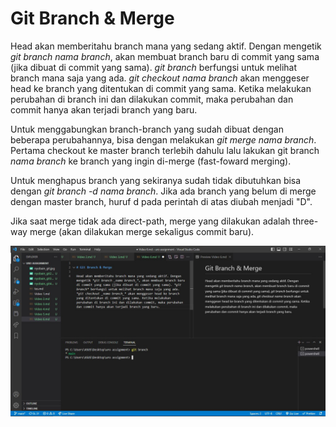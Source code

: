 # Git Branch & Merge

Head akan memberitahu branch mana yang sedang aktif. Dengan mengetik _git branch *nama branch*_, akan membuat branch baru di commit yang sama (jika dibuat di commit yang sama). _git branch_ berfungsi untuk melihat branch mana saja yang ada. _git checkout *nama branch*_ akan menggeser head ke branch yang ditentukan di commit yang sama. Ketika melakukan perubahan di branch ini dan dilakukan commit, maka perubahan dan commit hanya akan terjadi branch yang baru.

Untuk menggabungkan branch-branch yang sudah dibuat dengan beberapa perubahannya, bisa dengan melakukan _git merge *nama branch*_. Pertama checkout ke master branch terlebih dahulu lalu lakukan git branch _nama branch_ ke branch yang ingin di-merge (fast-foward merging).

Untuk menghapus branch yang sekiranya sudah tidak dibutuhkan bisa dengan _git branch -d *nama branch*_. Jika ada branch yang belum di merge dengan master branch, huruf d pada perintah di atas diubah menjadi "D".

Jika saat merge tidak ada direct-path, merge yang dilakukan adalah three-way merge (akan dilakukan merge sekaligus commit baru).

![Nyobain github](nyobain_git6.jpg "Nyobain github")
